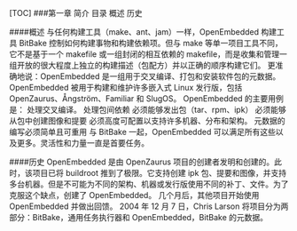 [TOC]
###第一章 简介
	目录
		概述
		历史

####概述
	与任何构建工具（make、ant、jam）一样，OpenEmbedded 构建工具 BitBake 控制如何构建事物和构建依赖项。但与 make 等单一项目工具不同，它不是基于一个 makefile 或一组封闭的相互依赖的 makefile，而是收集和管理一组开放的很大程度上独立的构建描述（包配方）并以正确的顺序构建它们。
	更准确地说：OpenEmbedded 是一组用于交叉编译、打包和安装软件包的元数据。 OpenEmbedded 被用于构建和维护许多嵌入式 Linux 发行版，包括 OpenZaurus、Ångström、Familiar 和 SlugOS。
	OpenEmbedded 的主要用例是：
		处理交叉编译。
		处理包间依赖
		必须能够发出包（tar、rpm、ipk）
		必须能够从包中创建图像和提要
		必须高度可配置以支持许多机器、分布和架构。
		元数据的编写必须简单且可重用
	与 BitBake 一起，OpenEmbedded 可以满足所有这些以及更多。灵活性和力量一直是首要任务。


####历史
	OpenEmbedded 是由 OpenZaurus 项目的创建者发明和创建的。此时，该项目已将 buildroot 推到了极限。它支持创建 ipk 包、提要和图像，并支持多台机器。但是不可能为不同的架构、机器或发行版使用不同的补丁、文件。为了克服这个缺点，创建了 OpenEmbedded。
	几个月后，其他项目开始使用 OpenEmbedded 并做出回馈。 2004 年 12 月 7 日，Chris Larson 将项目分为两部分：BitBake，通用任务执行器和 OpenEmbedded，BitBake 的元数据。